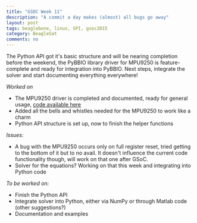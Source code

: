 ```yaml
---
title: "GSOC Week 11"
description: "A commit a day makes (almost) all bugs go away"
layout: post
tags: beaglebone, linux, SPI, gsoc2015
category: BeagleSat 
comments: no
---
```


The Python API got it's basic structure and will be nearing completion 
before the weekend, the PyBBIO library driver for MPU9250 is 
feature-complete and ready for integration into PyBBIO.
Next steps, integrate the solver and start documenting everything everywhere!

*Worked on*

* The MPU9250 driver is completed and documented, ready for general usage, [code available here](https://github.com/nvisnjic/PyBBIO/blob/master/bbio/libraries/MPU9250/MPU9250.py) 
* Added all the bells and whistles needed for the MPU9250 to work like a charm
* Python API structure is set up, now to finish the helper functions


*Issues:*

* A bug with the MPU9250 occurs only on full register reset, tried getting to
  the bottom of it but to no avail. It doesn't influence the current code 
  functionality though, will work on that one after GSoC.
* Solver for the equations? Working on that this week and integrating into Python code

*To be worked on:*

* Finish the Python API
* Integrate solver into Python, either via NumPy or through Matlab code (other suggestions?)
* Documentation and examples
